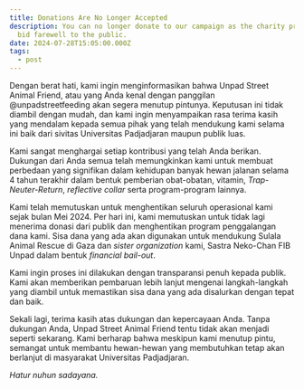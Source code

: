 ```yaml
---
title: Donations Are No Longer Accepted
description: You can no longer donate to our campaign as the charity prepares to
  bid farewell to the public.
date: 2024-07-28T15:05:00.000Z
tags:
  - post
---
```

Dengan berat hati, kami ingin menginformasikan bahwa Unpad Street Animal Friend, atau yang Anda kenal dengan panggilan @unpadstreetfeeding akan segera menutup pintunya. Keputusan ini tidak diambil dengan mudah, dan kami ingin menyampaikan rasa terima kasih yang mendalam kepada semua pihak yang telah mendukung kami selama ini baik dari sivitas Universitas Padjadjaran maupun publik luas.

Kami sangat menghargai setiap kontribusi yang telah Anda berikan. Dukungan dari Anda semua telah memungkinkan kami untuk membuat perbedaan yang signifikan dalam kehidupan banyak hewan jalanan selama 4 tahun terakhir dalam bentuk pemberian obat-obatan, vitamin, *Trap-Neuter-Return*, *reflective collar* serta program-program lainnya.

Kami telah memutuskan untuk menghentikan seluruh operasional kami sejak bulan Mei 2024. Per hari ini, kami memutuskan untuk tidak lagi menerima donasi dari publik dan menghentikan program penggalangan dana kami. Sisa dana yang ada akan digunakan untuk mendukung Sulala Animal Rescue di Gaza dan *sister organization* kami, Sastra Neko-Chan FIB Unpad dalam bentuk *financial bail-out*.

Kami ingin proses ini dilakukan dengan transparansi penuh kepada publik. Kami akan memberikan pembaruan lebih lanjut mengenai langkah-langkah yang diambil untuk memastikan sisa dana yang ada disalurkan dengan tepat dan baik.

Sekali lagi, terima kasih atas dukungan dan kepercayaan Anda. Tanpa dukungan Anda, Unpad Street Animal Friend tentu tidak akan menjadi seperti sekarang. Kami berharap bahwa meskipun kami menutup pintu, semangat untuk membantu hewan-hewan yang membutuhkan tetap akan berlanjut di masyarakat Universitas Padjadjaran.

*Hatur nuhun sadayana.*
